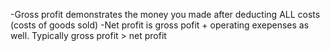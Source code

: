 -Gross profit demonstrates the money you made after deducting ALL costs (costs of goods sold)
-Net profit is gross pofit + operating exepenses as well. Typically gross profit > net profit